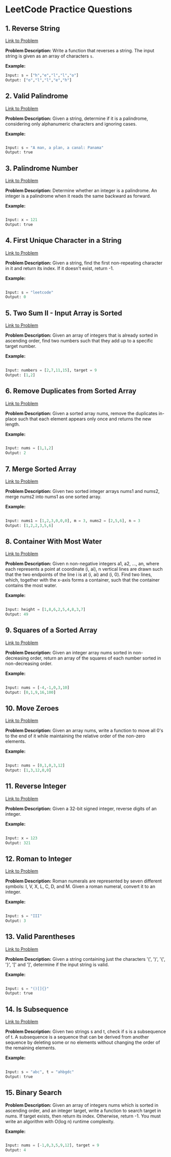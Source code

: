 # LeetCode Practice Questions

## 1. Reverse String
[Link to Problem](https://leetcode.com/problems/reverse-string/description/)

**Problem Description:**
Write a function that reverses a string. The input string is given as an array of characters `s`.

**Example:**
```python
Input: s = ["h","e","l","l","o"]
Output: ["o","l","l","e","h"] 
```

## 2. Valid Palindrome
[Link to Problem](https://leetcode.com/problems/valid-palindrome/description/)

**Problem Description:**
Given a string, determine if it is a palindrome, considering only alphanumeric characters and ignoring cases.

**Example:**

```python

Input: s = "A man, a plan, a canal: Panama"
Output: true
```
## 3. Palindrome Number
[Link to Problem](https://leetcode.com/problems/palindrome-number/)

**Problem Description:**
Determine whether an integer is a palindrome. An integer is a palindrome when it reads the same backward as forward.

**Example:**

```python

Input: x = 121
Output: true
```
## 4. First Unique Character in a String
[Link to Problem](https://leetcode.com/problems/first-unique-character-in-a-string/description/)

**Problem Description:**
Given a string, find the first non-repeating character in it and return its index. If it doesn't exist, return -1.

**Example:**

```python
 
Input: s = "leetcode"
Output: 0
```
## 5. Two Sum II - Input Array is Sorted
[Link to Problem](https://leetcode.com/problems/two-sum-ii-input-array-is-sorted/)

**Problem Description:**
Given an array of integers that is already sorted in ascending order, find two numbers such that they add up to a specific target number.

**Example:**

```python
 
Input: numbers = [2,7,11,15], target = 9
Output: [1,2]
```
## 6. Remove Duplicates from Sorted Array
[Link to Problem](https://leetcode.com/problems/remove-duplicates-from-sorted-array/)

**Problem Description:**
Given a sorted array nums, remove the duplicates in-place such that each element appears only once and returns the new length.

**Example:**

```python
 
Input: nums = [1,1,2]
Output: 2
```
## 7. Merge Sorted Array
[Link to Problem](https://leetcode.com/problems/merge-sorted-array/description/)

**Problem Description:**
Given two sorted integer arrays nums1 and nums2, merge nums2 into nums1 as one sorted array.

**Example:**

```python
 
Input: nums1 = [1,2,3,0,0,0], m = 3, nums2 = [2,5,6], n = 3
Output: [1,2,2,3,5,6]
```
## 8. Container With Most Water
[Link to Problem](https://leetcode.com/problems/container-with-most-water/)

**Problem Description:**
Given n non-negative integers a1, a2, ..., an, where each represents a point at coordinate (i, ai), n vertical lines are drawn such that the two endpoints of the line i is at (i, ai) and (i, 0). Find two lines, which, together with the x-axis forms a container, such that the container contains the most water.

**Example:**

```python
 
Input: height = [1,8,6,2,5,4,8,3,7]
Output: 49
```
## 9. Squares of a Sorted Array
[Link to Problem](https://leetcode.com/problems/squares-of-a-sorted-array/description/)

**Problem Description:**
Given an integer array nums sorted in non-decreasing order, return an array of the squares of each number sorted in non-decreasing order.

**Example:**

```python
 
Input: nums = [-4,-1,0,3,10]
Output: [0,1,9,16,100]
```
## 10. Move Zeroes
[Link to Problem](https://leetcode.com/problems/move-zeroes/description/)

**Problem Description:**
Given an array nums, write a function to move all 0's to the end of it while maintaining the relative order of the non-zero elements.

**Example:**

```python
 
Input: nums = [0,1,0,3,12]
Output: [1,3,12,0,0]
```
## 11. Reverse Integer
[Link to Problem](https://leetcode.com/problems/reverse-integer/)

**Problem Description:**
Given a 32-bit signed integer, reverse digits of an integer.

**Example:**

```python
 
Input: x = 123
Output: 321
```
## 12. Roman to Integer
[Link to Problem](https://leetcode.com/problems/roman-to-integer/solutions/4111750/video-step-by-step-visualization-and-explanation/)

**Problem Description:**
Roman numerals are represented by seven different symbols: I, V, X, L, C, D, and M. Given a roman numeral, convert it to an integer.

**Example:**

```python
 
Input: s = "III"
Output: 3
```
## 13. Valid Parentheses
[Link to Problem](https://leetcode.com/problems/valid-parentheses/description/)

**Problem Description:**
Given a string containing just the characters '(', ')', '{', '}', '[' and ']', determine if the input string is valid.

**Example:**

```python
 
Input: s = "()[]{}"
Output: true
```
## 14. Is Subsequence
[Link to Problem](https://leetcode.com/problems/is-subsequence/description/?envType=daily-question&envId=2023-10-03 )

**Problem Description:**
Given two strings s and t, check if s is a subsequence of t. A subsequence is a sequence that can be derived from another sequence by deleting some or no elements without changing the order of the remaining elements.

**Example:**

```python
 
Input: s = "abc", t = "ahbgdc"
Output: true
```
## 15. Binary Search
**Problem Description:**
Given an array of integers nums which is sorted in ascending order, and an integer target, write a function to search target in nums. If target exists, then return its index. Otherwise, return -1.
You must write an algorithm with O(log n) runtime complexity.

**Example:**

```python
 
Input: nums = [-1,0,3,5,9,12], target = 9
Output: 4
```
